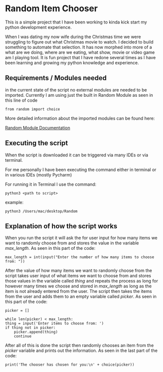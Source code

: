 # Random Item Chooser
This is a simple project that I have been working to kinda kick start my python development experience. 

When I was dating my now wife during the Christmas time we were struggling to figure out what Christmas movie to watch.  I decided to build something to automate that selection.   It has now morphed into more of a what are we doing, where are we eating, what show, movie or video game am I playing tool. It is fun project that I have redone several times as I have been learning and growing my python knowledge and experience.   

## Requirements / Modules needed
in the current state of the script no external modules are needed to be imported.  Currently I am using just the built in Random Module as seen in this line of code

    from random import choice

More detailed information about the imported modules can be found here: 

[Random Module Documentation](https://docs.python.org/3/library/random.html#module-random)




## Executing the script
When the script is downloaded it can be triggered via many IDEs or via terminal. 

For me personally I have been executing the command either in terminal or in various IDEs (mostly Pycharm) 

For running it in Terminal I use the command: 

    python3 <path to script> 
example: 

    python3 /Users/mac/desktop/Random

## Explanation of how the script works

When you run the script it will ask the for user input for how many items we want to randomly choose from and stores the value in the variable *max_length*. 
As seen in this part of the code: 

    max_length = int(input("Enter the number of how many items to choose from: "))

After the value of how many items we want to randomly choose from the script takes user input of what items we want to choose from and stores those values in the variable called *thing* and repeats the process as long for however many times we choose and stored in *max_length* as long as the item is not already entered from the user.   The script then takes the items from the user and adds them to an empty variable called *picker*.
As seen in this part of the code: 

    picker = []
    
    while len(picker) < max_length:  
    thing = input('Enter items to choose from: ')  
    if thing not in picker:  
        picker.append(thing)  
        continue
After all of this is done the script then randomly chooses an item from the *picker* variable and prints out the information. 
As seen in the last part of the code: 

    print('The chooser has chosen for you:\n' + choice(picker))

